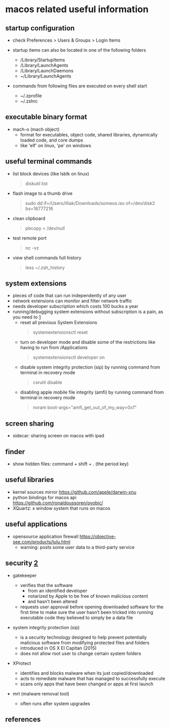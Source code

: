 # macos related useful information

## startup configuration

- check Preferences > Users & Groups > Login Items
- startup items can also be located in one of the following folders
  - /Library/StartupItems
  - /Library/LaunchAgents
  - /Library/LaunchDaemons
  - ~/Library/LaunchAgents

- commands from following files are executed on every shell start
  - ~/.zprofile
  - ~/.zshrc


## executable binary format

- mach-o (mach object)
  - format for executables, object code, shared libraries, dynamically loaded code, and core dumps
  - like 'elf' on linux, 'pe' on windows


## useful terminal commands

- list block devices (like lsblk on linux)
  > diskutil list

- flash image to a thumb drive
  > sudo dd if=/Users/illiak/Downloads/someos.iso of=/dev/disk2 bs=16777216

- clean clipboard 
  > pbcopy < /dev/null

- test remote port
  > nc -vz <ip> <port>

- view shell commands full history
  > less ~/.zsh_history


## system extensions

- pieces of code that can run independently of any user
- network extensions can monitor and filter network traffic
- needs developer subscription which costs 100 bucks a year
- running/debugging system extensions without subscription is a pain, as you need to [1]
  - reset all previous System Extensions
    > systemextensionsctl reset
  - turn on developer mode and disable some of the restrictions like having to run from /Applications
    > systemextensionsctl developer on
  - disable system integrity protection (sip) by running command from terminal in recovery mode
    > csrutil disable
  - disabling apple mobile file integrity (amfi) by running command from terminal in recovery mode
    > nvram boot-args="amfi_get_out_of_my_way=0x1"


## screen sharing

- sidecar: sharing screen on macos with ipad


## finder

- show hidden files: command + shift + . (the period key)


## useful libraries

- kernel sources mirror https://github.com/apple/darwin-xnu
- python bindings for macos api https://github.com/ronaldoussoren/pyobjc/
- XQuartz: x window system that runs on macos


## useful applications

- opensource application firewall https://objective-see.com/products/lulu.html
  - warning: posts some user data to a third-party service


## security [2]

- gatekeeper
  - verifies that the software 
    - from an identified developer
    - notarized by Apple to be free of known malicious content
    - and hasn’t been altered
  - requests user approval before opening downloaded software for the first time to make sure the user hasn’t been tricked into running executable code they believed to simply be a data file

- system integrity protection (sip) 
  - is a security technology designed to help prevent potentially malicious software from modifying protected files and folders
  - introduced in OS X El Capitan (2015)
  - does not allow root user to change certain system folders

- XProtect
  - identifies and blocks malware when its just copied/downloaded
  - acts to remediate malware that has managed to successfully execute
  - scans only apps that have been changed or apps at first launch

- mrt (malware removal tool)
  - often runs after system upgrades


## references

[1]: https://stackoverflow.com/questions/60674561/how-to-run-un-signed-system-extensions-in-osx-catalina
[2]: https://habr.com/ru/companies/bastion/articles/763468/